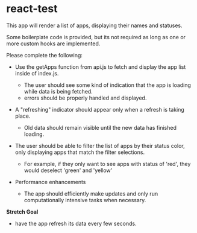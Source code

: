 # react-test

This app will render a list of apps, displaying their names and statuses.

Some boilerplate code is provided, but its not required as long as one or more custom hooks are implemented.

Please complete the following:

- Use the getApps function from api.js to fetch and display the app list inside of index.js. 
  - The user should see some kind of indication that the app is loading while data is being fetched.
  - errors should be properly handled and displayed.

- A "refreshing" indicator should appear only when a refresh is taking place.
  - Old data should remain visible until the new data has finished loading.
 
- The user should be able to filter the list of apps by their status color, only displaying apps that match the filter selections.
  - For example, if they only want to see apps with status of 'red', they would deselect 'green' and 'yellow'

- Performance enhancements
  - The app should efficiently make updates and only run computationally intensive tasks when necessary.

**Stretch Goal**
- have the app refresh its data every few seconds.
